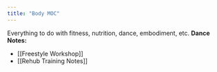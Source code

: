 ```yaml
---
title: "Body MOC"
---
```

Everything to do with fitness, nutrition, dance, embodiment, etc.
**Dance Notes:**
+ [[Freestyle Workshop]]
+ [[Rehub Training Notes]]